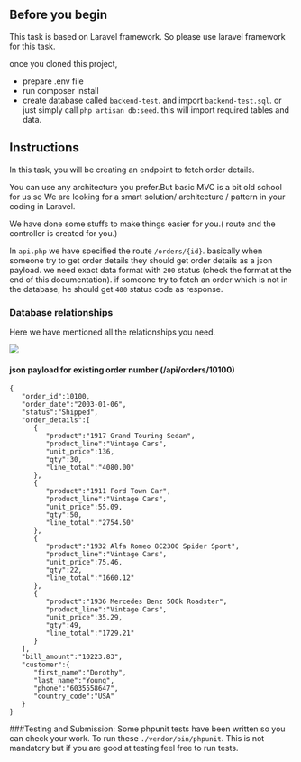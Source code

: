 ## Before you begin
This task is based on Laravel framework. So please use laravel framework for this task.

once you cloned this project, 


- prepare .env file
- run composer install
- create database called `backend-test`. and import `backend-test.sql`.
or just simply call `php artisan db:seed`. this will import required tables and data.

## Instructions
In this task, you will be creating an endpoint to fetch order details. 

You can use any architecture you prefer.But basic MVC is a bit old school for us so We are looking for a smart solution/ architecture / pattern in your coding in Laravel. 

We have done some stuffs to make things easier for you.( route and the controller is created for you.)

In `api.php` we have specified the route `/orders/{id}`. basically when someone try to get order details they should get order details as a json payload. we need exact data format with `200` status (check the format at the end of this documentation). if someone try to fetch an order which is not in the database, he should get `400` status code as response. 


### Database relationships

Here we have mentioned all the relationships you need.

<img src="https://www.mysqltutorial.org/wp-content/uploads/2009/12/MySQL-Sample-Database-Schema.png">



#### json payload for existing order number (/api/orders/10100)


    {
       "order_id":10100,
       "order_date":"2003-01-06",
       "status":"Shipped",
       "order_details":[
          {
             "product":"1917 Grand Touring Sedan",
             "product_line":"Vintage Cars",
             "unit_price":136,
             "qty":30,
             "line_total":"4080.00"
          },
          {
             "product":"1911 Ford Town Car",
             "product_line":"Vintage Cars",
             "unit_price":55.09,
             "qty":50,
             "line_total":"2754.50"
          },
          {
             "product":"1932 Alfa Romeo 8C2300 Spider Sport",
             "product_line":"Vintage Cars",
             "unit_price":75.46,
             "qty":22,
             "line_total":"1660.12"
          },
          {
             "product":"1936 Mercedes Benz 500k Roadster",
             "product_line":"Vintage Cars",
             "unit_price":35.29,
             "qty":49,
             "line_total":"1729.21"
          }
       ],
       "bill_amount":"10223.83",
       "customer":{
          "first_name":"Dorothy",
          "last_name":"Young",
          "phone":"6035558647",
          "country_code":"USA"
       }
    }

###Testing and Submission:
Some phpunit tests have been written so you can check your work. To run these `./vendor/bin/phpunit`. This is not mandatory but if you are good at testing feel free to run tests.   